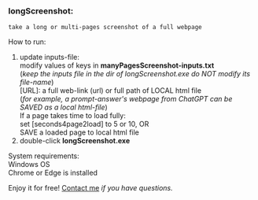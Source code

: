 ### longScreenshot:<br>
	take a long or multi-pages screenshot of a full webpage

How to run:
1. update inputs-file:<br>
	modify values of keys in **manyPagesScreenshot-inputs.txt**<br>
		(_keep the inputs file in the dir of longScreenshot.exe
			do NOT modify its file-name_)<br>
	[URL]: a full web-link (url) or full path of LOCAL html file<br>
		(_for example, a prompt-answer's webpage from ChatGPT can be
			SAVED as a local html-file_)<br>
	If a page takes time to load fully:<br>
		set [seconds4page2load] to 5 or 10,  OR<br>
		SAVE a loaded page to local html file
2. double-click **longScreenshot.exe**
	
System requirements:<br>
	Windows OS<br>
	Chrome or Edge is installed

Enjoy it for free!
[Contact me](https://www.linkedin.com/in/qiangliu427/) _if you have questions._
